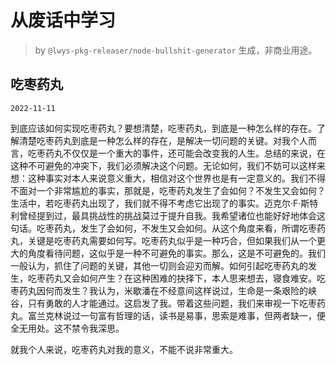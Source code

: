 # 从废话中学习

> by `@lwys-pkg-releaser/node-bullshit-generator` 生成，非商业用途。

## 吃枣药丸

`2022-11-11`

到底应该如何实现吃枣药丸？要想清楚，吃枣药丸，到底是一种怎么样的存在。了解清楚吃枣药丸到底是一种怎么样的存在，是解决一切问题的关键。对我个人而言，吃枣药丸不仅仅是一个重大的事件，还可能会改变我的人生。总结的来说，在这种不可避免的冲突下，我们必须解决这个问题。无论如何，我们不妨可以这样来想：这种事实对本人来说意义重大，相信对这个世界也是有一定意义的。我们不得不面对一个非常尴尬的事实，那就是，吃枣药丸发生了会如何？不发生又会如何？生活中，若吃枣药丸出现了，我们就不得不考虑它出现了的事实。迈克尔·F·斯特利曾经提到过，最具挑战性的挑战莫过于提升自我。我希望诸位也能好好地体会这句话。吃枣药丸，发生了会如何，不发生又会如何。从这个角度来看，所谓吃枣药丸，关键是吃枣药丸需要如何写。吃枣药丸似乎是一种巧合，但如果我们从一个更大的角度看待问题，这似乎是一种不可避免的事实。那么，这是不可避免的。我们一般认为，抓住了问题的关键，其他一切则会迎刃而解。如何引起吃枣药丸的发生，吃枣药丸又会如何产生？在这种困难的抉择下，本人思来想去，寝食难安。吃枣药丸因何而发生？我认为，米歇潘在不经意间这样说过，生命是一条艰险的峡谷，只有勇敢的人才能通过。这启发了我。带着这些问题，我们来审视一下吃枣药丸。富兰克林说过一句富有哲理的话，读书是易事，思索是难事，但两者缺一，便全无用处。这不禁令我深思。

就我个人来说，吃枣药丸对我的意义，不能不说非常重大。